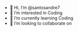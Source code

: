 - 👋 Hi, I’m @santosandre7
- 👀 I’m interested in Coding
- 🌱 I’m currently learning Coding
- 💞️ I’m looking to collaborate on 



